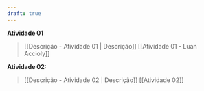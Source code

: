 ```yaml
---
draft: true
---
```




**Atividade 01**
> [[Descrição - Atividade 01 | Descrição]]
> [[Atividade 01 - Luan Accioly]]

**Atividade 02:**
> [[Descrição - Atividade 02 | Descrição]]
> [[Atividade 02]]